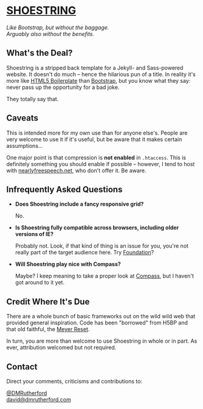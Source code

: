 [SHOESTRING](http://dmrutherford.github.io/shoestring/)
=======================================================

*Like Bootstrap, but without the baggage.  
Arguably also without the benefits.*


What's the Deal?
----------------

Shoestring is a stripped back template for a Jekyll- and Sass-powered website. It doesn't do much &ndash; hence the hilarious pun of a title. In reality it's more like [HTML5 Boilerplate](http://html5boilerplate.com) than [Bootstrap](http://twitter.github.com/bootstrap), but you know what they say: never pass up the opportunity for a bad joke.

They totally say that.


Caveats
-------

This is intended more for my own use than for anyone else's. People are very welcome to use it if it's useful, but be aware that it makes certain assumptions...

One major point is that compression is **not enabled** in `.htaccess`. This is definitely something you should enable if possible &ndash; however, I tend to host with [nearlyfreespeech.net](http://www.nearlyfreespeech.net), who don't offer it. Be aware.


Infrequently Asked Questions
----------------------------

*   **Does Shoestring include a fancy responsive grid?**

    No.

*   **Is Shoestring fully compatible across browsers, including older versions of IE?**

    Probably not. Look, if that kind of thing is an issue for you, you're not really part of the target audience here. Try [Foundation](http://foundation.zurb.com)?
    
*   **Will Shoestring play nice with Compass?**

    Maybe? I keep meaning to take a proper look at [Compass](http://compass-style.org), but I haven't got around to it yet.


Credit Where It's Due
---------------------

There are a whole bunch of basic frameworks out on the wild wild web that provided general inspiration. Code has been "borrowed" from H5BP and that old faithful, the [Meyer Reset](http://meyerweb.com/eric/tools/css/reset/).

In turn, you are more than welcome to use Shoestring in whole or in part. As ever, attribution welcomed but not required.


Contact
-------

Direct your comments, criticisms and contributions to:

[@DMRutherford](https://twitter.com/DMRutherford)  
[david@dmrutherford.com](mailto:david@dmrutherford.com)